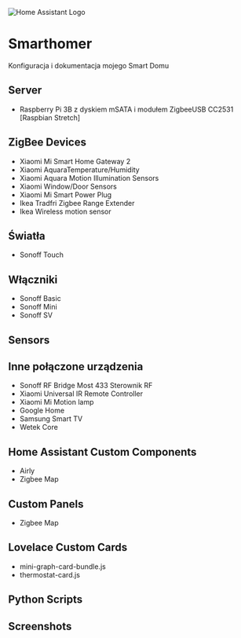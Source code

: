 ![Home Assistant Logo](https://github.com/brianjking/hass-config/blob/master/images/hass.png "HOME Assistant logo")
# Smarthomer
Konfiguracja i dokumentacja mojego Smart Domu 

## Server
* Raspberry Pi 3B z dyskiem mSATA i modułem ZigbeeUSB CC2531   [Raspbian Stretch]

## ZigBee Devices
* Xiaomi Mi Smart Home Gateway 2
* Xiaomi AquaraTemperature/Humidity
* Xiaomi Aquara Motion Illumination Sensors
* Xiaomi Window/Door Sensors
* Xiaomi Mi Smart Power Plug 
* Ikea Tradfri Zigbee Range Extender
* Ikea Wireless motion sensor


## Światła
* Sonoff Touch

## Włączniki
* Sonoff Basic
* Sonoff Mini
* Sonoff SV

## Sensors

## Inne połączone urządzenia
* Sonoff RF Bridge Most 433 Sterownik RF
* Xiaomi Universal IR Remote Controller
* Xiaomi Mi Motion lamp
* Google Home
* Samsung Smart TV 
* Wetek Core


## Home Assistant Custom Components
* Airly
* Zigbee Map

## Custom Panels
* Zigbee Map

## Lovelace Custom Cards
* mini-graph-card-bundle.js
* thermostat-card.js

## Python Scripts


## Screenshots

